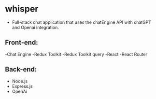 # whisper
- Full-stack chat application that uses the chatEngine API with chatGPT and Openai integration. 
## Front-end: 
  -Chat Engine
  -Redux Toolkit
  -Redux Toolkit query
  -React 
  -React Router
## Back-end: 
  - Node.js
  - Express.js
  - OpenAi 
  
